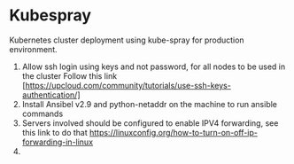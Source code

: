 # Kubespray
Kubernetes cluster deployment using kube-spray for production environment.

1. Allow ssh login using keys and not password, for all nodes to be used in the cluster Follow this link [https://upcloud.com/community/tutorials/use-ssh-keys-authentication/]
2. Install Ansibel v2.9 and python-netaddr on the machine to run ansible commands 
3. Servers involved should be configured to enable IPV4 forwarding, see this link to do that https://linuxconfig.org/how-to-turn-on-off-ip-forwarding-in-linux
4. 
